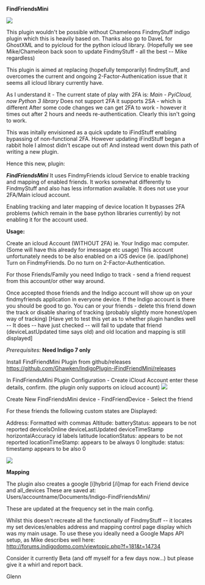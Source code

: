 **FindFriendsMini**

![](https://i0.wp.com/jimmymacsupport.com/wp-content/uploads/2014/12/Find-Friends-e1489951135224.png?w=512)

This plugin wouldn't be possible without Chameleons FindmyStuff indigo plugin which this is heavily based on. Thanks also go to DaveL for GhostXML and to pyicloud for the python icloud library. (Hopefully we see Mike/Chameleon back soon to update FindmyStuff - all the best -- Mike regardless)

This plugin is aimed at replacing (hopefully temporarily) findmyStuff, and overcomes the current and ongoing 2-Factor-Authenication issue that it seems all icloud library currently have.

As I understand it - The current state of play with 2FA is: 
*Main - PyiCloud, now Python 3 library*
Does not support 2FA it supports 2SA - which is different
 After some code changes we can get 2FA to work - however it times out after 2 hours and needs re-authentication. Clearly this isn't going to work.


This was initally envisioned as a quick update to iFindStuff enabling bypassing of non-functional 2FA. However updating iFindStuff began a rabbit hole I almost didn't escape out of!  And instead went down this path of writing a new plugin.

Hence this new, plugin: 

***FindFriendsMini***
It uses FindmyFriends icloud Service to enable tracking and mapping of enabled friends. It works somewhat differently to FindmyStuff and also has less information available. It does not use your 2FA/Main icloud account.

Enabling tracking and later mapping of device location It bypasses 2FA problems (which remain in the base python libraries currently) by not enabling it for the account used.

**Usage:**

Create an icloud Account (WITHOUT 2FA) ie. Your Indigo mac computer. (Some will have this already for imessage etc usage)
This account unfortunately needs to be also enabled on a iOS device (ie. ipad/iphone) Turn on FindmyFriends. Do no turn on 2-Factor-Authentication.

For those Friends/Family you need Indigo to track - send a friend request from this account/or other way around.

Once accepted those friends and the Indigo account will show up on your findmyfriends application in everyone device. If the Indigo account is there you should be good to go.
You can or your friends - delete this friend down the track or disable sharing of tracking  (probably slightly more honest/open way of tracking)
[Have yet to test this yet as to whether plugin handles well  -- It does -- have just checked -- will fail to update that friend (deviceLastUpdated time says old) and old location and mapping is still displayed]

*Prerequisites:*
**Need Indigo 7 only**

Install FindFriendMini Plugin from github/releases
https://github.com/Ghawken/IndigoPlugin-iFindFriendMini/releases

In FindFriendsMini Plugin Configuration - Create iCloud Account enter these details, confirm. (the plugin only supports on icloud account)
![](https://s17.postimg.org/s4ykmj34v/Plugin_Config.png)

Create New FindFriendsMini device - FindFriendDevice - Select the friend

For these friends the following custom states are Displayed: 

Address: Formatted with commas Altitude: 
batteryStatus: appears to be not reported
 deviceIsOnline 
deviceLastUpdated 
deviceTimeStamp 
horizontalAccuracy 
id 
labels 
latitude 
locationStatus: appears to be not reported 
locationTimeStamp: appears to be always 0 
longitude: 
status: 
timestamp appears to be also 0


![](https://s17.postimg.org/qd5lrmrhr/device_States.png)


**Mapping**


The plugin also creates a google [i]hybrid [/i]map for each Friend device and all_devices These are saved at: Users/accountname/Documents/Indigo-FindFriendsMini/

These are updated at the frequency set in the main config.


Whilst this doesn't recreate all the functionally of FindmyStuff -- it locates my set devices/enables address and mapping control page display which was my main usage.
To use these you ideally need a Google Maps API setup, as Mike describes well here:
http://forums.indigodomo.com/viewtopic.php?f=181&t=14734


Consider it currently Beta (and off myself for a few days now...)  but please give it a whirl and report back.

Glenn